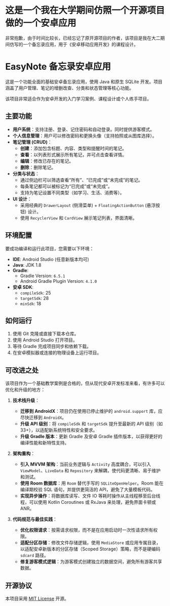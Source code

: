 # 这是一个我在大学期间仿照一个开源项目做的一个安卓应用
非常抱歉，由于时间比较长，已经忘记了原开源项目的作者，该项目是我在大二期间仿写的一个备忘录应用，用于《安卓移动应用开发》的课程设计。

# EasyNote 备忘录安卓应用

这是一个功能全面的基础安卓备忘录应用，使用 Java 和原生 SQLite 开发。项目涵盖了用户管理、笔记的增删改查、分类和状态管理等核心功能。

该项目非常适合作为安卓开发的入门学习案例、课程设计或个人练手项目。

## 主要功能

- **用户系统**：支持注册、登录、记住密码和自动登录。同时提供游客模式。
- **个人信息管理**：用户可以修改密码和更换头像（支持拍照或从图库选择）。
- **笔记管理 (CRUD)**：
    - **创建**：添加包含标题、内容、类型和提醒时间的笔记。
    - **查看**：以列表形式展示所有笔记，并可点击查看详情。
    - **编辑**：修改已存在的笔记。
    - **删除**：删除笔记。
- **分类与状态**：
    - 通过侧边栏可以筛选查看“所有”、“已完成”或“未完成”的笔记。
    - 每条笔记都可以被标记为“已完成”或“未完成”。
    - 支持为笔记设置不同类型（如学习、生活、消费等）。
- **UI 设计**：
    - 采用经典的 `DrawerLayout` (侧滑菜单) + `FloatingActionButton` (悬浮按钮) 设计。
    - 使用 `RecyclerView` 和 `CardView` 展示笔记列表，界面清晰。

## 环境配置

要成功编译和运行此项目，您需要以下环境：

- **IDE**: Android Studio (任意新版本均可)
- **Java**: JDK 1.8
- **Gradle**:
    - Gradle Version: `6.5.1`
    - Android Gradle Plugin Version: `4.1.0`
- **安卓 SDK**:
    - `compileSdk`: 25
    - `targetSdk`: 28
    - `minSdk`: 18

## 如何运行

1.  使用 Git 克隆或直接下载本仓库。
2.  使用 Android Studio 打开项目。
3.  等待 Gradle 完成项目同步和依赖下载。
4.  在安卓模拟器或连接的物理设备上运行项目。

## 可改进之处

该项目作为一个基础教学案例是合格的，但从现代安卓开发标准来看，有许多可以优化和升级的地方：

1.  **技术栈升级**：
    - **迁移到 AndroidX**：项目仍在使用已停止维护的 `android.support` 库，应尽快迁移到 `AndroidX`。
    - **升级 API 级别**：将 `compileSdk` 和 `targetSdk` 提升至最新的 API 级别（如 33+），以适配新系统特性和安全要求。
    - **升级 Gradle 版本**：更新 Gradle 及安卓 Gradle 插件版本，以获得更好的编译性能和新特性支持。

2.  **架构重构**：
    - **引入 MVVM 架构**：当前业务逻辑与 `Activity` 高度耦合，可以引入 `ViewModel`、`LiveData` 和 `Repository` 来解耦，使代码更清晰、易于维护和测试。
    - **使用 Room 数据库**：用 `Room` 替代手写的 `SQLiteOpenHelper`。Room 能在编译期校验 SQL 语句，并提供更简洁的 API，避免了大量模板代码。
    - **实现异步操作**：将数据库读写、文件 IO 等耗时操作从主线程移至后台线程，可以使用 Kotlin Coroutines 或 RxJava 来处理，避免界面卡顿或 ANR。

3.  **代码规范与最佳实践**：
    - **优化权限请求**：按需请求权限，而不是在应用启动时一次性请求所有权限。
    - **适配分区存储**：修改文件存储逻辑，使用 `MediaStore` 或应用专属目录，以适配安卓新版本的分区存储（Scoped Storage）策略，而不是硬编码 `sdcard` 路径。
    - **修复游客模式逻辑**：为游客模式创建独立的数据空间，避免所有游客共享数据。

## 开源协议

本项目采用 [MIT License](LICENSE) 开源。
